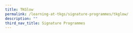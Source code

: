 ```yaml
---
title: TKGlow
permalink: /learning-at-tkgs/signature-programmes/tkglow/
description: ""
third_nav_title: Signature Programmes
---
```

